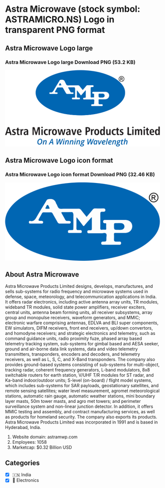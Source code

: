 # Astra Microwave (stock symbol: ASTRAMICRO.NS) Logo in transparent PNG format

## Astra Microwave Logo large

### Astra Microwave Logo large Download PNG (53.2 KB)

![Astra Microwave Logo large Download PNG (53.2 KB)](/img/orig/ASTRAMICRO.NS_BIG-52be6ad9.png)

## Astra Microwave Logo icon format

### Astra Microwave Logo icon format Download PNG (32.46 KB)

![Astra Microwave Logo icon format Download PNG (32.46 KB)](/img/orig/ASTRAMICRO.NS-b793859b.png)

## About Astra Microwave

Astra Microwave Products Limited designs, develops, manufactures, and sells sub-systems for radio frequency and microwave systems used in defense, space, meteorology, and telecommunication applications in India. It offers radar electronics, including active antenna array units, TR modules, wideband TR modules, solid state power amplifiers, receiver exciters, central units, antenna beam forming units, all receiver subsystems, array group and monopulse receivers, waveform generators, and MMIC; electronic warfare comprising antennas, EDLVA and BLI super components, EW simulators, DIFM receivers, front end receivers, up/down convertors, and homodyne receivers; and strategic electronics and telemetry, such as command guidance units, radio proximity fuze, phased array based telemetry tracking system, sub-systems for gimbal based and AESA seeker, ground and air-borne data link systems, data and video telemetry transmitters, transponders, encoders and decoders, and telemetry receivers, as well as L, S, C, and X-Band transponders. The company also provides ground-based systems consisting of sub-systems for multi-object, tracking radar, coherent frequency generators, L-band modulators, 8x8 switchable routers for earth station, V/UHF T/R modules for ST radar, and Ka-band indoor/outdoor units; S-level (on-board) / flight model systems, which includes sub-systems for SAR payloads, geostationary satellites, and remote sensing satellites; water level measurement, agromet meteorological stations, automatic rain gauge, automatic weather stations, mini boundary layer masts, 50m tower masts, and agro met towers; and perimeter surveillance system and non-linear junction detector. In addition, it offers MMIC testing and assembly, and contract manufacturing services, as well as products for homeland security. The company also exports its products. Astra Microwave Products Limited was incorporated in 1991 and is based in Hyderabad, India.

1. Website domain: astramwp.com
2. Employees: 1058
3. Marketcap: $0.32 Billion USD


## Categories
- [x] 🇮🇳 India
- [x] 🔌 Electronics
